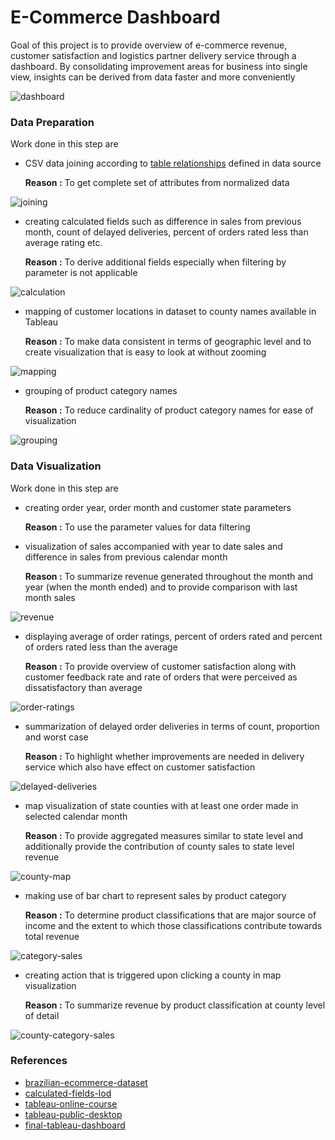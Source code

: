 # E-Commerce Dashboard

Goal of this project is to provide overview of e-commerce revenue, customer satisfaction and logistics partner delivery service through a dashboard. By consolidating improvement areas for business into single view, insights can be derived from data faster and more conveniently

![dashboard](./imgs/olist/dashboard.png)

### Data Preparation

Work done in this step are

- CSV data joining according to [table relationships](https://i.imgur.com/HRhd2Y0.png) defined in data source
    
    **Reason :** To get complete set of attributes from normalized data
    

![joining](./imgs/olist/joining.png)

- creating calculated fields such as difference in sales from previous month, count of delayed deliveries, percent of orders rated less than average rating etc.
    
    **Reason :** To derive additional fields especially when filtering by parameter is not applicable
    

![calculation](./imgs/olist/calculation.png)

- mapping of customer locations in dataset to county names available in Tableau
    
    **Reason :** To make data consistent in terms of geographic level and to create visualization that is easy to look at without zooming
    

![mapping](./imgs/olist/mapping.png)

- grouping of product category names
    
    **Reason :** To reduce cardinality of product category names for ease of visualization
    

![grouping](./imgs/olist/grouping.png)

### Data Visualization

Work done in this step are

- creating order year, order month and customer state parameters
    
    **Reason :** To use the parameter values for data filtering
    
- visualization of sales accompanied with year to date sales and difference in sales from previous calendar month
    
    **Reason :** To summarize revenue generated throughout the month and year (when the month ended) and to provide comparison with last month sales
    

![revenue](./imgs/olist/sales.png)

- displaying average of order ratings, percent of orders rated and percent of orders rated less than the average
    
    **Reason :** To provide overview of customer satisfaction along with customer feedback rate and rate of orders that were perceived as dissatisfactory than average
    

![order-ratings](./imgs/olist/ratings.png)

- summarization of delayed order deliveries in terms of count, proportion and worst case
    
    **Reason :** To highlight whether improvements are needed in delivery service which also have effect on customer satisfaction
    

![delayed-deliveries](./imgs/olist/delays.png)

- map visualization of state counties with at least one order made in selected calendar month
    
    **Reason :** To provide aggregated measures similar to state level and additionally provide the contribution of county sales to state level revenue
    

![county-map](./imgs/olist/county.png)

- making use of bar chart to represent sales by product category
    
    **Reason :** To determine product classifications that are major source of income and the extent to which those classifications contribute towards total revenue
    

![category-sales](./imgs/olist/category-sales.png)

- creating action that is triggered upon clicking a county in map visualization
    
    **Reason :** To summarize revenue by product classification at county level of detail
    

![county-category-sales](./imgs/olist/filtered-category-sales.png)

### **References**

- [brazilian-ecommerce-dataset](https://www.kaggle.com/datasets/olistbr/brazilian-ecommerce)
- [calculated-fields-lod](https://help.tableau.com/current/pro/desktop/en-us/calculations_calculatedfields_lod.htm)
- [tableau-online-course](https://www.linkedin.com/learning/tableau-essential-training-22386688)
- [tableau-public-desktop](https://public-pantheon.tableau.com/en-us/s/download)
- [final-tableau-dashboard](https://public.tableau.com/views/OlistDashboard_16876242836040/e-commercedashboard?:language=en-US&:display_count=n&:origin=viz_share_link)
